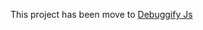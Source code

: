 This project has been move to [Debuggify Js]

  [Debuggify Js]: https://github.com/debuggify/debuggify_js